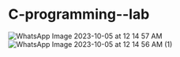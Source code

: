 # C-programming--lab
![WhatsApp Image 2023-10-05 at 12 14 57 AM](https://github.com/SHAKSAMKUMAR/C-programming--lab/assets/146616727/b84d6665-2e5b-4bc0-9d83-915351f0c946)
![WhatsApp Image 2023-10-05 at 12 14 56 AM (1)](https://github.com/SHAKSAMKUMAR/C-programming--lab/assets/146616727/b52028e7-df08-481f-a654-3aef6a8363ec)
